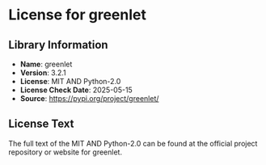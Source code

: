# License for greenlet

## Library Information
- **Name**: greenlet
- **Version**: 3.2.1
- **License**: MIT AND Python-2.0
- **License Check Date**: 2025-05-15
- **Source**: https://pypi.org/project/greenlet/

## License Text
The full text of the MIT AND Python-2.0 can be found at the official project repository or website for greenlet.
